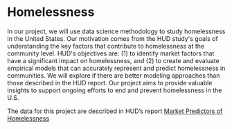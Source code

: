 # Homelessness

In our project, we will use data science methodology to study homelessness in the United States. Our motivation comes from the HUD study's goals of understanding the key factors that contribute to homelessness at the community level. HUD's objectives are: (1) to identify market factors that have a significant impact on homelessness, and (2) to create and evaluate empirical models that can accurately represent and predict homelessness in communities. We will explore if there are better modeling approaches than those described in the HUD report. Our project aims to provide valuable insights to support ongoing efforts to end and prevent homelessness in the U.S.

The data for this project are described in HUD’s report [Market Predictors of Homelessness](https://www.huduser.gov/portal/sites/default/files/pdf/Market-Predictors-of-Homelessness.pdf)  

